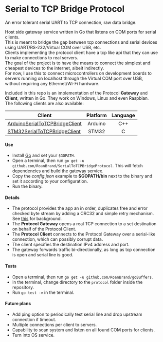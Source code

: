 # Serial to TCP Bridge Protocol
 An error tolerant serial UART to TCP connection, raw data bridge.

Host side gateway service written in Go that listens on COM ports for serial clients.  
This is meant to bridge the gap between tcp connections and serial devices using UART/RS-232/Virtual COM over USB, etc.  
Clients implementing the protocol client have a tcp like api that they can use to make connections to real servers.  
The goal of the project is to have the means to connect the simplest and cheapest devices to the internet, albeit indirectly.  
For now, I use this to connect microcontrollers on development boards to servers running on localhost through the Virtual COM port over USB, without requiring any Ethernet/Wi-Fi hardware.  

Included in this repo is an implementation of the Protocol **Gateway** and **Client**, written in Go. They work on Windows, Linux and even Raspbian.  
The following clients are also available:

| Client                                                                                         | Platform | Language |
| ---------------------------------------------------------------------------------------------- |:--------:|:--------:|
| [ArduinoSerialToTCPBridgeClient](https://github.com/RoanBrand/ArduinoSerialToTCPBridgeClient)  | Arduino  | C++      |
| [STM32SerialToTCPBridgeClient](https://github.com/RoanBrand/STM32SerialToTCPBridgeClient)      | STM32    | C        |

#### Use
- Install [Go](https://golang.org/) and set your `$GOPATH`.
- Open a terminal, then run `go get -u github.com/RoanBrand/SerialToTCPBridgeProtocol`. This will fetch dependencies and build the gateway service.
- Copy the *config.json* example to **$GOPATH/bin** next to the binary and set it according to your configuration.
- Run the binary.

#### Details
- The protocol provides the app an in order, duplicates free and error checked byte stream by adding a CRC32 and simple retry mechanism. See [this](https://en.wikibooks.org/wiki/Serial_Programming/Error_Correction_Methods) for background.
- The **Protocol Gateway** opens a real TCP connection to a set destination on behalf of the Protocol Client.
- The **Protocol Client** connects to the Protocol Gateway over a serial-like connection, which can possibly corrupt data.
- The client specifies the destination IPv4 address and port.
- The gateway forwards traffic bi-directionally, as long as tcp connection is open and serial line is good.

#### Tests
 - Open a terminal, then run `go get -u github.com/RoanBrand/goBuffers`.
 - In the terminal, change directory to the `protocol` folder inside the repository.
 - Run `go test -v` in the terminal.

#### Future plans
- Add ping option to periodically test serial line and drop upstream connection if timeout.
- Multiple connections per client to servers.
- Capability to scan system and listen on all found COM ports for clients.
- Turn into OS service.
